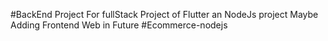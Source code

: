 #BackEnd Project For fullStack Project of Flutter an NodeJs project Maybe Adding Frontend Web  in Future
#Ecommerce-nodejs
